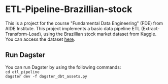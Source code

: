 # ETL-Pipeline-Brazillian-stock
This is a project for the course "Fundamental Data Engineering" (FDE) from AIDE Institute. 
This project implements a basic data pipeline ETL (Extract-Transform-Load), using the Brazillian stock market dataset from Kaggle. You can access the dataset [here](https://www.kaggle.com/datasets/leomauro/brazilian-stock-market-data-warehouse?select=factStocks.csv).
## Run Dagster
You can run Dagster by using the following commands:\
``cd etl_pipeline`` \
``dagster dev -f dagster_dbt_assets.py``
